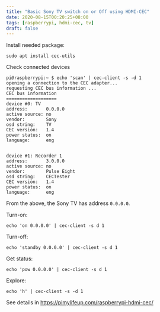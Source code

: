 ```yaml
---
title: "Basic Sony TV switch on or Off using HDMI-CEC"
date: 2020-08-15T00:20:25+08:00
tags: [raspberrypi, hdmi-cec, tv]
draft: false
---
```


Install needed package:
```
sudo apt install cec-utils
```

Check connected devices
```
pi@raspberrypi:~ $ echo 'scan' | cec-client -s -d 1
opening a connection to the CEC adapter...
requesting CEC bus information ...
CEC bus information
===================
device #0: TV
address:       0.0.0.0
active source: no
vendor:        Sony
osd string:    TV
CEC version:   1.4
power status:  on
language:      eng


device #1: Recorder 1
address:       3.0.0.0
active source: no
vendor:        Pulse Eight
osd string:    CECTester
CEC version:   1.4
power status:  on
language:      eng
```

From the above, the Sony TV has address `0.0.0.0`.

Turn-on:
```
echo 'on 0.0.0.0' | cec-client -s d 1
```

Turn-off:
```
echo 'standby 0.0.0.0' | cec-client -s d 1
```

Get status:
```
echo 'pow 0.0.0.0' | cec-client -s d 1
```

Explore:
```
echo 'h' | cec-client -s -d 1
```

See details in https://pimylifeup.com/raspberrypi-hdmi-cec/

